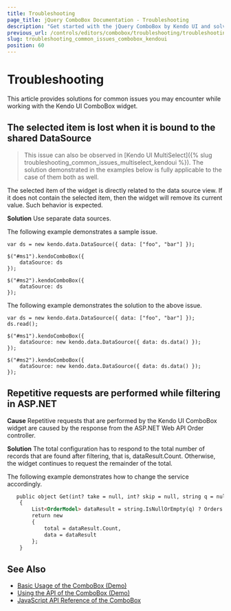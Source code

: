 ```yaml
---
title: Troubleshooting
page_title: jQuery ComboBox Documentation - Troubleshooting
description: "Get started with the jQuery ComboBox by Kendo UI and solve troubleshooting issues you might encounter while working with the widget."
previous_url: /controls/editors/combobox/troubleshooting/troubleshooting
slug: troubleshooting_common_issues_combobox_kendoui
position: 60
---
```


# Troubleshooting

This article provides solutions for common issues you may encounter while working with the Kendo UI ComboBox widget.

## The selected item is lost when it is bound to the shared DataSource

> This issue can also be observed in [Kendo UI MultiSelect]({% slug troubleshooting_common_issues_multiselect_kendoui %}). The solution demonstrated in the examples below is fully applicable to the case of them both as well.

The selected item of the widget is directly related to the data source view. If it does not contain the selected item, then the widget will remove its current value. Such behavior is expected.

**Solution** Use separate data sources.

The following example demonstrates a sample issue.

    var ds = new kendo.data.DataSource({ data: ["foo", "bar"] });

    $("#ms1").kendoComboBox({
        dataSource: ds
    });

    $("#ms2").kendoComboBox({
        dataSource: ds
    });

The following example demonstrates the solution to the above issue.

    var ds = new kendo.data.DataSource({ data: ["foo", "bar"] });
    ds.read();

    $("#ms1").kendoComboBox({
        dataSource: new kendo.data.DataSource({ data: ds.data() });
    });

    $("#ms2").kendoComboBox({
        dataSource: new kendo.data.DataSource({ data: ds.data() });
    });

## Repetitive requests are performed while filtering in ASP.NET

**Cause** Repetitive requests that are performed by the Kendo UI ComboBox widget are caused by the response from the ASP.NET Web API Order controller.

**Solution** The total configuration has to respond to the total number of records that are found after filtering, that is, dataResult.Count. Otherwise, the widget continues to request the remainder of the total.

The following example demonstrates how to change the service accordingly.

```html
   public object Get(int? take = null, int? skip = null, string q = null)
    {
        List<OrderModel> dataResult = string.IsNullOrEmpty(q) ? Orders.Skip(skip ?? 0).Take(take ?? int.MaxValue).ToList() : Orders.Where(m => m.Name.Contains(q)).ToList();
        return new
        {
            total = dataResult.Count,
            data = dataResult
        };
    }
```

## See Also

* [Basic Usage of the ComboBox (Demo)](https://demos.telerik.com/kendo-ui/combobox/index)
* [Using the API of the ComboBox (Demo)](https://demos.telerik.com/kendo-ui/combobox/api)
* [JavaScript API Reference of the ComboBox](/api/javascript/ui/combobox)
